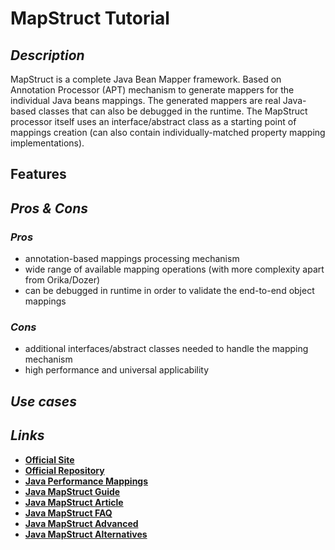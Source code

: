 # MapStruct Tutorial

## _Description_

MapStruct is a complete Java Bean Mapper framework. Based on Annotation Processor \(APT\) mechanism to generate mappers for the individual Java beans mappings. The generated mappers are real Java-based classes that can also be debugged in the runtime. The MapStruct processor itself uses an interface/abstract class as a starting point of mappings creation \(can also contain individually-matched property mapping implementations\).

## Features

## _Pros & Cons_

### _Pros_

* annotation-based mappings processing mechanism
* wide range of available mapping operations \(with more complexity apart from Orika/Dozer\)
* can be debugged in runtime in order to validate the end-to-end object mappings

### _Cons_

* additional interfaces/abstract classes needed to handle the mapping mechanism
* high performance and universal applicability

## _Use cases_

## _Links_

* [**Official Site**](https://mapstruct.org/)
* [**Official Repository**](https://github.com/mapstruct/mapstruct)
* [**Java Performance Mappings**](https://www.baeldung.com/java-performance-mapping-frameworks)
* [**Java MapStruct Guide**](https://www.baeldung.com/mapstruct)
* [**Java MapStruct Article**](https://www.codeflow.site/ru/article/mapstruct)
* [**Java MapStruct FAQ**](https://progi.pro/mapstruct-t16374)
* [**Java MapStruct Advanced**](https://stackabuse.com/guide-to-mapstruct-in-java-advanced-mapping-library/)
* [**Java MapStruct Alternatives**](https://java.libhunt.com/mapstruct-alternatives)

